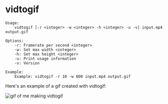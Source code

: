 # vidtogif

```
Usage: 
    vidtogif [-r <integer> -w <integer> -h <integer> -u -v] input.mp4 output.gif

Options: 
    -r: Framerate per second <integer>
    -w: Set max width <integer>
    -h: Set max height <integer>
    -u: Print usage information
    -v: Version

Example:
    Example: vidtogif -r 10 -w 600 input.mp4 output.gif
```

Here's an example of a gif created with vidtogif:

![gif of me making vidtogif](http://i.imgur.com/RwESKPg.gif)